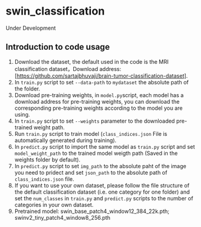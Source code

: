 # swin_classification
Under Development



## Introduction to code usage

1. Download the dataset, the default used in the code is the MRI classification dataset，Download address:[https://github.com/sartajbhuvaji/brain-tumor-classification-dataset].
2. In `train.py` script to set `--data-path` to `mydataset` the absolute path of the folder.
3. Download pre-training weights, in `model.py`script, each model has a download address for pre-training
weights, you can download the corresponding pre-training weights according to the model you are using.
4. In `train.py` script to set `--weights` parameter to the downloaded pre-trained weight path.
5. Run `train.py` script to train model (`class_indices.json` File is automatically generated during training).
6. In `predict.py` script to import the same model as `train.py` script and set `model_weight_path` to the trained model weigth path (Saved in the weights folder by default).
7. In `predict.py` script to set `img_path` to the absolute paht of the image you need to pridect and set `json_path` to the absolute path of `class_indices.json` file.
8. If you want to use your own dataset, please follow the file structure of the default classification dataset (i.e. one category for one folder) and set the `num_classes` in `train.py` and `predict.py` scripts to the number of categories in your own dataset.
9. Pretrained model: swin_base_patch4_window12_384_22k.pth; swinv2_tiny_patch4_window8_256.pth
